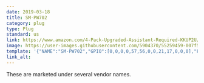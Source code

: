 ```yaml
---
date: 2019-03-18
title: SM-PW702
category: plug
type: Plug
standard: us
link: https://www.amazon.com/4-Pack-Upgraded-Assistant-Required-KKUP2U/dp/B07CKQTK9X
image: https://user-images.githubusercontent.com/5904370/55259459-007f5f00-5266-11e9-94f8-cc2e6e09b963.png
template: '{"NAME":"SM-PW702","GPIO":[0,0,0,0,57,56,0,0,21,17,0,0,0],"FLAG":0,"BASE":18}' 
link_alt: 
---
```


These are marketed under several vendor names.






